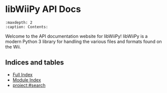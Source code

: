 # libWiiPy API Docs

```{toctree}
:maxdepth: 2
:caption: Contents:
```

Welcome to the API documentation website for libWiiPy! libWiiPy is a modern Python 3 library for handling the various files and formats found on the Wii.


## Indices and tables

* [Full Index](<project:#genindex>)
* [Module Index](<project:#modules>)
* <project:#search>
